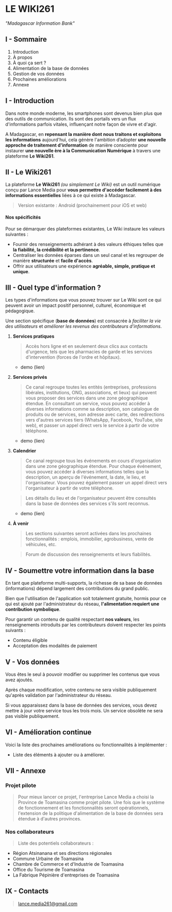 # LE WIKI261
*"Madagascar Information Bank"*

## I - Sommaire
1. Introduction
2. À propos
3. À quoi ça sert ?
4. Alimentation de la base de données
5. Gestion de vos données
6. Prochaines améliorations
7. Annexe

## I - Introduction
Dans notre monde moderne, les smartphones sont devenus bien plus que des outils de communication. Ils sont des portails vers un flux d'informations parfois vitales, influençant notre façon de vivre et d'agir.

A Madagascar, en **repensant la manière dont nous traitons et exploitons les informations** aujourd'hui, cela génère l'ambition d’adopter **une nouvelle approche de traitement d'information** de manière consciente pour instaurer **une nouvelle ère à la Communication Numérique** à travers une plateforme **Le Wiki261**.

## II - Le Wiki261
La plateforme **Le Wiki261** *(ou simplement Le Wiki)* est un outil numérique conçu par Lance Media pour **vous permettre d'accéder facilement à des informations essentielles** liées à ce qui existe à Madagascar.

> Version existante : Android (prochainement pour iOS et web)

#### Nos spécificités
Pour se démarquer des plateformes existantes, Le Wiki instaure les valeurs suivantes :
- Fournir des renseignements adhérant à des valeurs éthiques telles que **la fiabilité, la crédibilité et la pertinence**.
- Centraliser les données éparses dans un seul canal et les regrouper de manière **structurée** et **facile d'accès**.
- Offrir aux utilisateurs une expérience **agréable, simple, pratique et unique**.

## III - Quel type d'information ?
Les types d'informations que vous pouvez trouver sur Le Wiki sont ce qui peuvent avoir un impact positif personnel, culturel, économique et pédagogique. 

Une section spécifique (**base de données**) est consacrée à *faciliter la vie des utilisateurs* et *améliorer les revenus des contributeurs d'informations*.

1. **Services pratiques**  
   > Accès hors ligne et en seulement deux clics aux contacts d'urgence, tels que les pharmacies de garde et les services d'intervention (forces de l'ordre et hôpitaux).  
   - demo (lien)

2. **Services privés**  
   > Ce canal regroupe toutes les entités (entreprises, professions libérales, institutions, ONG, associations, et lieux) qui peuvent vous proposer des services dans une zone géographique étendue. En consultant un service, vous pouvez accéder à diverses informations comme sa description, son catalogue de produits ou de services, son adresse avec carte, des redirections vers d'autres services tiers (WhatsApp, Facebook, YouTube, site web), et passer un appel direct vers le service à partir de votre téléphone.  
   - demo (lien)

3. **Calendrier**  
   > Ce canal regroupe tous les événements en cours d'organisation dans une zone géographique étendue. Pour chaque événement, vous pouvez accéder à diverses informations telles que la description, un aperçu de l'événement, la date, le lieu, et l'organisateur. Vous pouvez également passer un appel direct vers l'organisateur à partir de votre téléphone.  

   > Les détails du lieu et de l'organisateur peuvent être consultés dans la base de données des services s'ils sont reconnus.
   - demo (lien)

4. **À venir**  
   > Les sections suivantes seront activées dans les prochaines fonctionnalités : emplois, immobilier, agrobusiness, vente de véhicules, etc.
   
   > Forum de discussion des renseignements et leurs fiabilités.

## IV - Soumettre votre information dans la base
En tant que plateforme multi-supports, la richesse de sa base de données (informations) dépend largement des contributions du grand public.

Bien que l'utilisation de l'application soit totalement gratuite, hormis pour ce qui est ajouté par l'administrateur du réseau, **l'alimentation requiert une contribution symbolique**.

Pour garantir un contenu de qualité respectant **nos valeurs**, les renseignements introduits par les contributeurs doivent respecter les points suivants :
- Contenu éligible
- Acceptation des modalités de paiement

## V - Vos données
Vous êtes le seul à pouvoir modifier ou supprimer les contenus que vous avez ajoutés.

Après chaque modification, votre contenu ne sera visible publiquement qu'après validation par l'administrateur du réseau.

Si vous apparaissez dans la base de données des services, vous devez mettre à jour votre service tous les trois mois. Un service obsolète ne sera pas visible publiquement.

## VI - Amélioration continue
Voici la liste des prochaines améliorations ou fonctionnalités à implémenter :
- Liste des éléments à ajouter ou à améliorer.

## VII - Annexe
### Projet pilote
> Pour mieux lancer ce projet, l'entreprise Lance Media a choisi la Province de Toamasina comme projet pilote. Une fois que le système de fonctionnement et les fonctionnalités seront opérationnels, l'extension de la politique d'alimentation de la base de données sera étendue à d'autres provinces.

### Nos collaborateurs
> Liste des potentiels collaborateurs :
- Région Atsinanana et ses directions régionales
- Commune Urbaine de Toamasina
- Chambre de Commerce et d'Industrie de Toamasina
- Office du Tourisme de Toamasina
- La Fabrique Pépinière d'entreprises de Toamasina

## IX - Contacts
> lance.media261@gmail.com
